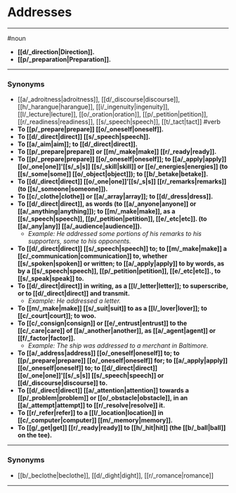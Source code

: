 # Addresses
---
#noun
- **[[d/_direction|Direction]].**
- **[[p/_preparation|Preparation]].**
---
### Synonyms
- [[a/_adroitness|adroitness]], [[d/_discourse|discourse]], [[h/_harangue|harangue]], [[i/_ingenuity|ingenuity]], [[l/_lecture|lecture]], [[o/_oration|oration]], [[p/_petition|petition]], [[r/_readiness|readiness]], [[s/_speech|speech]], [[t/_tact|tact]]
#verb
- **To [[p/_prepare|prepare]] [[o/_oneself|oneself]].**
- **To [[d/_direct|direct]] [[s/_speech|speech]].**
- **To [[a/_aim|aim]]; to [[d/_direct|direct]].**
- **To [[p/_prepare|prepare]] or [[m/_make|make]] [[r/_ready|ready]].**
- **To [[p/_prepare|prepare]] [[o/_oneself|oneself]]; to [[a/_apply|apply]] [[o/_one|one]]'[[s/_s|s]] [[s/_skill|skill]] or [[e/_energies|energies]] (to [[s/_some|some]] [[o/_object|object]]); to [[b/_betake|betake]].**
- **To [[d/_direct|direct]] [[o/_one|one]]’[[s/_s|s]] [[r/_remarks|remarks]] (to [[s/_someone|someone]]).**
- **To [[c/_clothe|clothe]] or [[a/_array|array]]; to [[d/_dress|dress]].**
- **To [[d/_direct|direct]], as words (to [[a/_anyone|anyone]] or [[a/_anything|anything]]); to [[m/_make|make]], as a [[s/_speech|speech]], [[p/_petition|petition]], [[e/_etc|etc]]. (to [[a/_any|any]] [[a/_audience|audience]]).**
	- _Example: He addressed some portions of his remarks to his supporters, some to his opponents._
- **To [[d/_direct|direct]] [[s/_speech|speech]] to; to [[m/_make|make]] a [[c/_communication|communication]] to, whether [[s/_spoken|spoken]] or written; to [[a/_apply|apply]] to by words, as by a [[s/_speech|speech]], [[p/_petition|petition]], [[e/_etc|etc]]., to [[s/_speak|speak]] to.**
- **To [[d/_direct|direct]] in writing, as a [[l/_letter|letter]]; to superscribe, or to [[d/_direct|direct]] and transmit.**
	- _Example: He addressed a letter._
- **To [[m/_make|make]] [[s/_suit|suit]] to as a [[l/_lover|lover]]; to [[c/_court|court]]; to woo.**
- **To [[c/_consign|consign]] or [[e/_entrust|entrust]] to the [[c/_care|care]] of [[a/_another|another]], as [[a/_agent|agent]] or [[f/_factor|factor]].**
	- _Example: The ship was addressed to a merchant in Baltimore._
- **To [[a/_address|address]] [[o/_oneself|oneself]] to; to [[p/_prepare|prepare]] [[o/_oneself|oneself]] for; to [[a/_apply|apply]] [[o/_oneself|oneself]] to; to [[d/_direct|direct]] [[o/_one|one]]'[[s/_s|s]] [[s/_speech|speech]] or [[d/_discourse|discourse]] to.**
- **To [[d/_direct|direct]] [[a/_attention|attention]] towards a [[p/_problem|problem]] or [[o/_obstacle|obstacle]], in an [[a/_attempt|attempt]] to [[r/_resolve|resolve]] it.**
- **To [[r/_refer|refer]] to a [[l/_location|location]] in [[c/_computer|computer]] [[m/_memory|memory]].**
- **To [[g/_get|get]] [[r/_ready|ready]] to [[h/_hit|hit]] (the [[b/_ball|ball]] on the tee).**
---
### Synonyms
- [[b/_beclothe|beclothe]], [[d/_dight|dight]], [[r/_romance|romance]]
---

